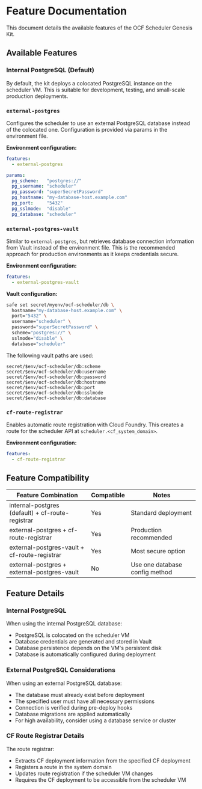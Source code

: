 # Feature Documentation

This document details the available features of the OCF Scheduler Genesis Kit.

## Available Features

### Internal PostgreSQL (Default)

By default, the kit deploys a colocated PostgreSQL instance on the scheduler VM. This is suitable for development, testing, and small-scale production deployments.

### `external-postgres`

Configures the scheduler to use an external PostgreSQL database instead of the colocated one. Configuration is provided via params in the environment file.

**Environment configuration:**
```yaml
features:
  - external-postgres

params:
  pg_scheme:   "postgres://"
  pg_username: "scheduler"
  pg_password: "superSecretPassword"
  pg_hostname: "my-database-host.example.com"
  pg_port:     "5432"
  pg_sslmode:  "disable"
  pg_database: "scheduler"
```

### `external-postgres-vault`

Similar to `external-postgres`, but retrieves database connection information from Vault instead of the environment file. This is the recommended approach for production environments as it keeps credentials secure.

**Environment configuration:**
```yaml
features:
  - external-postgres-vault
```

**Vault configuration:**
```bash
safe set secret/myenv/ocf-scheduler/db \
  hostname="my-database-host.example.com" \
  port="5432" \
  username="scheduler" \
  password="superSecretPassword" \
  scheme="postgres://" \
  sslmode="disable" \
  database="scheduler"
```

The following vault paths are used:
```
secret/$env/ocf-scheduler/db:scheme
secret/$env/ocf-scheduler/db:username
secret/$env/ocf-scheduler/db:password
secret/$env/ocf-scheduler/db:hostname
secret/$env/ocf-scheduler/db:port
secret/$env/ocf-scheduler/db:sslmode
secret/$env/ocf-scheduler/db:database
```

### `cf-route-registrar`

Enables automatic route registration with Cloud Foundry. This creates a route for the scheduler API at `scheduler.<cf_system_domain>`.

**Environment configuration:**
```yaml
features:
  - cf-route-registrar
```

## Feature Compatibility

| Feature Combination | Compatible | Notes |
|---------------------|------------|-------|
| internal-postgres (default) + cf-route-registrar | Yes | Standard deployment |
| external-postgres + cf-route-registrar | Yes | Production recommended |
| external-postgres-vault + cf-route-registrar | Yes | Most secure option |
| external-postgres + external-postgres-vault | No | Use one database config method |

## Feature Details

### Internal PostgreSQL

When using the internal PostgreSQL database:

- PostgreSQL is colocated on the scheduler VM
- Database credentials are generated and stored in Vault
- Database persistence depends on the VM's persistent disk
- Database is automatically configured during deployment

### External PostgreSQL Considerations

When using an external PostgreSQL database:

- The database must already exist before deployment
- The specified user must have all necessary permissions
- Connection is verified during pre-deploy hooks
- Database migrations are applied automatically
- For high availability, consider using a database service or cluster

### CF Route Registrar Details

The route registrar:

- Extracts CF deployment information from the specified CF deployment
- Registers a route in the system domain
- Updates route registration if the scheduler VM changes
- Requires the CF deployment to be accessible from the scheduler VM